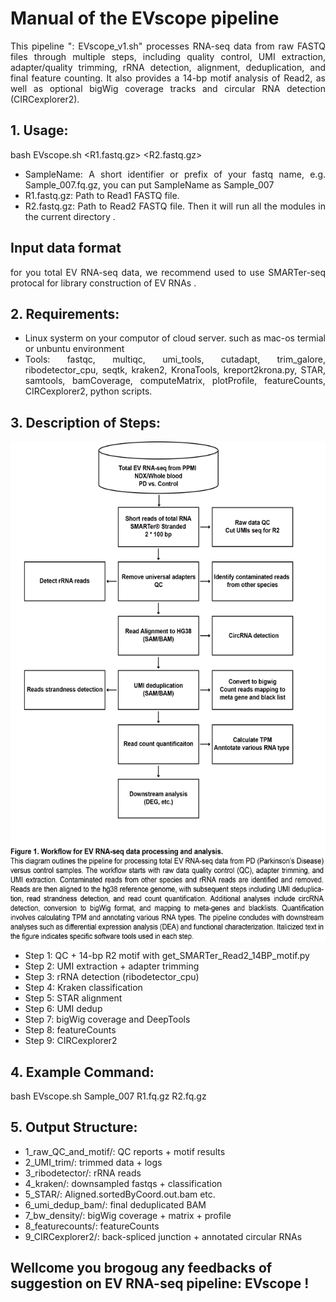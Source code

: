 <div style="text-align: justify;">

# Manual of the EVscope pipeline 
This pipeline ": EVscope_v1.sh" processes RNA-seq data from raw FASTQ files through multiple steps, 
including quality control, UMI extraction, adapter/quality trimming, rRNA detection, alignment, 
deduplication, and final feature counting. It also provides a 14-bp motif analysis of Read2, 
as well as optional bigWig coverage tracks and circular RNA detection (CIRCexplorer2).



## 1. Usage:
bash EVscope.sh <SampleName> <R1.fastq.gz> <R2.fastq.gz>
- SampleName: A short identifier or prefix of your fastq name, e.g. Sample_007.fq.gz, you can put SampleName as Sample_007
- R1.fastq.gz: Path to Read1 FASTQ file.
- R2.fastq.gz: Path to Read2 FASTQ file.
Then it will run all the modules in the current directory <SampleName>.

## Input data format
for you total EV RNA-seq data, we recommend used to use SMARTer-seq protocal for library construction of EV RNAs . 

## 2. Requirements:
- Linux systerm on your computor of cloud server. such as mac-os termial or unbuntu environment
- Tools: fastqc, multiqc, umi_tools, cutadapt, trim_galore, ribodetector_cpu, seqtk, 
kraken2, KronaTools, kreport2krona.py, STAR, samtools, bamCoverage, 
computeMatrix, plotProfile, featureCounts, CIRCexplorer2, python scripts.

## 3. Description of Steps:
<img src="figures/EV-RNA_seq_pipeline.png" width="600" height="800" align="center"> </div> 
- Step 1: QC + 14-bp R2 motif with get_SMARTer_Read2_14BP_motif.py
- Step 2: UMI extraction + adapter trimming
- Step 3: rRNA detection (ribodetector_cpu)
- Step 4: Kraken classification
- Step 5: STAR alignment
- Step 6: UMI dedup
- Step 7: bigWig coverage and DeepTools
- Step 8: featureCounts
- Step 9: CIRCexplorer2

## 4. Example Command:
bash EVscope.sh Sample_007 R1.fq.gz R2.fq.gz

## 5. Output Structure:
- 1_raw_QC_and_motif/: QC reports + motif results
- 2_UMI_trim/: trimmed data + logs
- 3_ribodetector/: rRNA reads
- 4_kraken/: downsampled fastqs + classification
- 5_STAR/: Aligned.sortedByCoord.out.bam etc.
- 6_umi_dedup_bam/: final deduplicated BAM
- 7_bw_density/: bigWig coverage + matrix + profile
- 8_featurecounts/: featureCounts
- 9_CIRCexplorer2/: back-spliced junction + annotated circular RNAs

## Wellcome you brogoug any feedbacks of suggestion on EV RNA-seq pipeline: EVscope !

</div>

